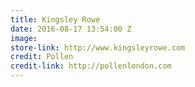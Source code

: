 ```yaml
---
title: Kingsley Rowe
date: 2016-08-17 13:54:00 Z
image: 
store-link: http://www.kingsleyrowe.com
credit: Pollen
credit-link: http://pollenlondon.com
---
```


